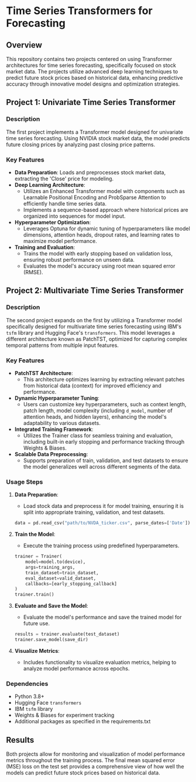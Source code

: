 # Time Series Transformers for Forecasting

## Overview

This repository contains two projects centered on using Transformer architectures for time series forecasting, specifically focused on stock market data. The projects utilize advanced deep learning techniques to predict future stock prices based on historical data, enhancing predictive accuracy through innovative model designs and optimization strategies.

## Project 1: Univariate Time Series Transformer

### Description

The first project implements a Transformer model designed for univariate time series forecasting. Using NVIDIA stock market data, the model predicts future closing prices by analyzing past closing price patterns.

### Key Features

- **Data Preparation**: Loads and preprocesses stock market data, extracting the 'Close' price for modeling.
- **Deep Learning Architecture**: 
  - Utilizes an Enhanced Transformer model with components such as Learnable Positional Encoding and ProbSparse Attention to efficiently handle time series data.
  - Implements a sequence-based approach where historical prices are organized into sequences for model input.
- **Hyperparameter Optimization**: 
  - Leverages Optuna for dynamic tuning of hyperparameters like model dimensions, attention heads, dropout rates, and learning rates to maximize model performance.
- **Training and Evaluation**: 
  - Trains the model with early stopping based on validation loss, ensuring robust performance on unseen data.
  - Evaluates the model's accuracy using root mean squared error (RMSE).

## Project 2: Multivariate Time Series Transformer

### Description

The second project expands on the first by utilizing a Transformer model specifically designed for multivariate time series forecasting using IBM's `tsfm` library and Hugging Face's `transformers`. This model leverages a different architecture known as PatchTST, optimized for capturing complex temporal patterns from multiple input features.

### Key Features

- **PatchTST Architecture**: 
  - This architecture optimizes learning by extracting relevant patches from historical data (context) for improved efficiency and performance.
- **Dynamic Hyperparameter Tuning**: 
  - Users can customize key hyperparameters, such as context length, patch length, model complexity (including `d_model`, number of attention heads, and hidden layers), enhancing the model's adaptability to various datasets.
- **Integrated Training Framework**: 
  - Utilizes the Trainer class for seamless training and evaluation, including built-in early stopping and performance tracking through Weights & Biases.
- **Scalable Data Preprocessing**: 
  - Supports preparation of train, validation, and test datasets to ensure the model generalizes well across different segments of the data.

### Usage Steps

1. **Data Preparation**: 
   - Load stock data and preprocess it for model training, ensuring it is split into appropriate training, validation, and test datasets.
   
   ```python
   data = pd.read_csv("path/to/NVDA_ticker.csv", parse_dates=['Date'])
   ```

2. **Train the Model**: 
   - Execute the training process using predefined hyperparameters.

   ```python
   trainer = Trainer(
       model=model.to(device),
       args=training_args,
       train_dataset=train_dataset,
       eval_dataset=valid_dataset,
       callbacks=[early_stopping_callback]
   )
   trainer.train()
   ```

3. **Evaluate and Save the Model**: 
   - Evaluate the model's performance and save the trained model for future use.

   ```python
   results = trainer.evaluate(test_dataset)
   trainer.save_model(save_dir)
   ```

4. **Visualize Metrics**: 
   - Includes functionality to visualize evaluation metrics, helping to analyze model performance across epochs.

### Dependencies

- Python 3.8+
- Hugging Face `transformers`
- IBM `tsfm` library
- Weights & Biases for experiment tracking
- Additional packages as specified in the requirements.txt

## Results

Both projects allow for monitoring and visualization of model performance metrics throughout the training process. The final mean squared error (MSE) loss on the test set provides a comprehensive view of how well the models can predict future stock prices based on historical data.

